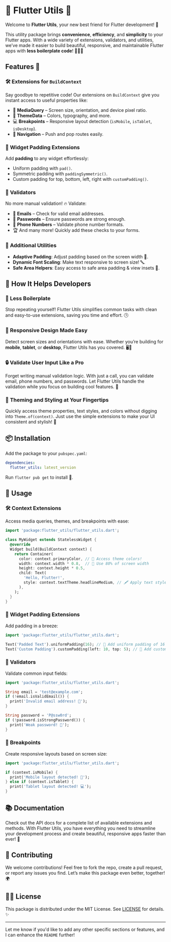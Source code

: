 
# 🎉 Flutter Utils 🚀

Welcome to **Flutter Utils**, your new best friend for Flutter development! 🎨

This utility package brings **convenience**, **efficiency**, and **simplicity** to your Flutter apps. With a wide variety of extensions, validators, and utilities, we’ve made it easier to build beautiful, responsive, and maintainable Flutter apps with **less boilerplate code**! 🧑‍💻✨

## Features 🌟

### 🛠️ **Extensions for `BuildContext`**  
Say goodbye to repetitive code! Our extensions on `BuildContext` give you instant access to useful properties like:
- 📱 **MediaQuery** – Screen size, orientation, and device pixel ratio.
- 🎨 **ThemeData** – Colors, typography, and more.
- 💻 **Breakpoints** – Responsive layout detection (`isMobile`, `isTablet`, `isDesktop`).
- 🚀 **Navigation** – Push and pop routes easily.

### 🧩 **Widget Padding Extensions**  
Add **padding** to any widget effortlessly:
- Uniform padding with `pad()`.
- Symmetric padding with `paddingSymmetric()`.
- Custom padding for top, bottom, left, right with `customPadding()`.

### 📝 **Validators**  
No more manual validation! 🔥 Validate:
- 📧 **Emails** – Check for valid email addresses.
- 🔑 **Passwords** – Ensure passwords are strong enough.
- 📱 **Phone Numbers** – Validate phone number formats.
- 🏆 And many more! Quickly add these checks to your forms.

### 🌱 **Additional Utilities**  
- **Adaptive Padding**: Adjust padding based on the screen width 📐.
- **Dynamic Font Scaling**: Make text responsive to screen size! 🔤.
- **Safe Area Helpers**: Easy access to safe area padding & view insets 📱.

## 🚀 How It Helps Developers

### 💪 **Less Boilerplate**  
Stop repeating yourself! Flutter Utils simplifies common tasks with clean and easy-to-use extensions, saving you time and effort. 🕒

### 📱 **Responsive Design Made Easy**  
Detect screen sizes and orientations with ease. Whether you’re building for **mobile**, **tablet**, or **desktop**, Flutter Utils has you covered. 🖥️📱

### 🔒 **Validate User Input Like a Pro**  
Forget writing manual validation logic. With just a call, you can validate email, phone numbers, and passwords. Let Flutter Utils handle the validation while you focus on building cool features. 🔐

### 🎨 **Theming and Styling at Your Fingertips**  
Quickly access theme properties, text styles, and colors without digging into `Theme.of(context)`. Just use the simple extensions to make your UI consistent and stylish! 💅

## 📦 Installation

Add the package to your `pubspec.yaml`:

```yaml
dependencies:
  flutter_utils: latest_version
```

Run `flutter pub get` to install 🚀.

## 🏁 Usage

### 🛠️ **Context Extensions**
Access media queries, themes, and breakpoints with ease:

```dart
import 'package:flutter_utils/flutter_utils.dart';

class MyWidget extends StatelessWidget {
  @override
  Widget build(BuildContext context) {
    return Container(
      color: context.primaryColor, // 🎨 Access theme colors!
      width: context.width * 0.8,  // 📏 Use 80% of screen width
      height: context.height * 0.5,
      child: Text(
        'Hello, Flutter!',
        style: context.textTheme.headlineMedium, // 🖋️ Apply text styles
      ),
    );
  }
}
```

### 🧩 **Widget Padding Extensions**
Add padding in a breeze:

```dart
import 'package:flutter_utils/flutter_utils.dart';

Text('Padded Text').uniformPadding(16); // 💪 Add uniform padding of 16
Text('Custom Padding').customPadding(left: 10, top: 5); // 🎯 Add custom padding
```

### 📝 **Validators**
Validate common input fields:

```dart
import 'package:flutter_utils/flutter_utils.dart';

String email = 'test@example.com';
if (!email.isValidEmail()) {
  print('Invalid email address! 📧');
}

String password = 'P@ssw0rd';
if (!password.isStrongPassword()) {
  print('Weak password! 🔑');
}
```

### 🌱 **Breakpoints**
Create responsive layouts based on screen size:

```dart
import 'package:flutter_utils/flutter_utils.dart';

if (context.isMobile) {
  print('Mobile layout detected! 📱');
} else if (context.isTablet) {
  print('Tablet layout detected! 💻');
}
```

## 📚 Documentation

Check out the API docs for a complete list of available extensions and methods. With Flutter Utils, you have everything you need to streamline your development process and create beautiful, responsive apps faster than ever! 🚀

## 🤝 Contributing

We welcome contributions! Feel free to fork the repo, create a pull request, or report any issues you find. Let’s make this package even better, together! 🌍

## 🧑‍💻 License

This package is distributed under the MIT License. See [LICENSE](./LICENSE) for details. ✨

---

Let me know if you'd like to add any other specific sections or features, and I can enhance the `README` further!